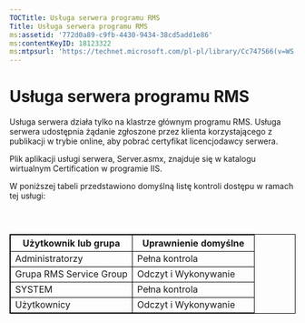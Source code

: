 ```yaml
---
TOCTitle: Usługa serwera programu RMS
Title: Usługa serwera programu RMS
ms:assetid: '772d0a89-c9fb-4430-9434-38cd5add1e86'
ms:contentKeyID: 18123322
ms:mtpsurl: 'https://technet.microsoft.com/pl-pl/library/Cc747566(v=WS.10)'
---
```


Usługa serwera programu RMS
===========================

Usługa serwera działa tylko na klastrze głównym programu RMS. Usługa serwera udostępnia żądanie zgłoszone przez klienta korzystającego z publikacji w trybie online, aby pobrać certyfikat licencjodawcy serwera.

Plik aplikacji usługi serwera, Server.asmx, znajduje się w katalogu wirtualnym Certification w programie IIS.

W poniższej tabeli przedstawiono domyślną listę kontroli dostępu w ramach tej usługi:

###  

 
<table style="border:1px solid black;">
<colgroup>
<col width="50%" />
<col width="50%" />
</colgroup>
<thead>
<tr class="header">
<th style="border:1px solid black;" >Użytkownik lub grupa</th>
<th style="border:1px solid black;" >Uprawnienie domyślne</th>
</tr>
</thead>
<tbody>
<tr class="odd">
<td style="border:1px solid black;">Administratorzy</td>
<td style="border:1px solid black;">Pełna kontrola</td>
</tr>
<tr class="even">
<td style="border:1px solid black;">Grupa RMS Service Group</td>
<td style="border:1px solid black;">Odczyt i Wykonywanie</td>
</tr>
<tr class="odd">
<td style="border:1px solid black;">SYSTEM</td>
<td style="border:1px solid black;">Pełna kontrola</td>
</tr>
<tr class="even">
<td style="border:1px solid black;">Użytkownicy</td>
<td style="border:1px solid black;">Odczyt i Wykonywanie</td>
</tr>
</tbody>
</table>

